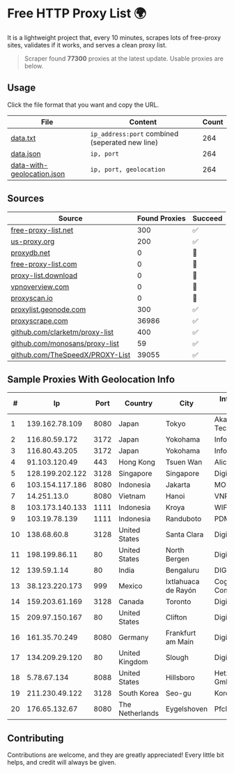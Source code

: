 
# Free HTTP Proxy List 🌍

It is a lightweight project that, every 10 minutes, scrapes lots of free-proxy sites, validates if it works, and serves a clean proxy list.


> Scraper found **77300** proxies at the latest update. Usable proxies are below.

## Usage

Click the file format that you want and copy the URL.


|File|Content|Count|
|----|-------|-----|
|[data.txt](https://raw.githubusercontent.com/themiralay/Proxy-List-World/master/data.txt)|`ip_address:port` combined (seperated new line)|264|
|[data.json](https://raw.githubusercontent.com/themiralay/Proxy-List-World/master/data.json)|`ip, port`|264|
|[data-with-geolocation.json](https://raw.githubusercontent.com/themiralay/Proxy-List-World/master/data-with-geolocation.json)|`ip, port, geolocation`|264|

## Sources

|Source|Found Proxies|Succeed|
|------|-------------|-------|
|[free-proxy-list.net](https://free-proxy-list.net)|300|✅|
|[us-proxy.org](https://www.us-proxy.org)|200|✅|
|[proxydb.net](http://proxydb.net)|0|🚫|
|[free-proxy-list.com](https://free-proxy-list.com/?page=&port=&type%5B%5D=http&type%5B%5D=https&up_time=0&search=Search)|0|🚫|
|[proxy-list.download](https://www.proxy-list.download/HTTP)|0|🚫|
|[vpnoverview.com](https://vpnoverview.com/privacy/anonymous-browsing/free-proxy-servers)|0|🚫|
|[proxyscan.io](https://www.proxyscan.io)|0|🚫|
|[proxylist.geonode.com](https://proxylist.geonode.com/api/proxy-list?limit=300&page=1&sort_by=lastChecked&sort_type=desc&protocols=http,https)|300|✅|
|[proxyscrape.com](https://api.proxyscrape.com/v2/?request=displayproxies&protocol=http&timeout=10000&country=all&ssl=all&anonymity=all)|36986|✅|
|[github.com/clarketm/proxy-list](https://raw.githubusercontent.com/clarketm/proxy-list/master/proxy-list-raw.txt)|400|✅|
|[github.com/monosans/proxy-list](https://raw.githubusercontent.com/monosans/proxy-list/main/proxies/http.txt)|59|✅|
|[github.com/TheSpeedX/PROXY-List](https://raw.githubusercontent.com/TheSpeedX/PROXY-List/master/http.txt)|39055|✅|


## Sample Proxies With Geolocation Info

|#|Ip|Port|Country|City|Internet Service Provider|
|-|--|----|-------|----|-------------------------|
|1|139.162.78.109|8080|Japan|Tokyo|Akamai Technologies, Inc.|
|2|116.80.59.172|3172|Japan|Yokohama|InfoSphere|
|3|116.80.43.205|3172|Japan|Yokohama|InfoSphere|
|4|91.103.120.49|443|Hong Kong|Tsuen Wan|Alice Networks LTD|
|5|128.199.202.122|3128|Singapore|Singapore|DigitalOcean, LLC|
|6|103.154.117.186|8080|Indonesia|Jakarta|MORATELINDONAP|
|7|14.251.13.0|8080|Vietnam|Hanoi|VNPT|
|8|103.173.140.133|1111|Indonesia|Kroya|WIFIAN ID|
|9|103.19.78.139|1111|Indonesia|Randuboto|PDM|
|10|138.68.60.8|3128|United States|Santa Clara|DigitalOcean, LLC|
|11|198.199.86.11|80|United States|North Bergen|DigitalOcean, LLC|
|12|139.59.1.14|80|India|Bengaluru|DIGITALOCEAN|
|13|38.123.220.173|999|Mexico|Ixtlahuaca de Rayón|Cogent Communications|
|14|159.203.61.169|3128|Canada|Toronto|DigitalOcean, LLC|
|15|209.97.150.167|80|United States|Clifton|DigitalOcean, LLC|
|16|161.35.70.249|8080|Germany|Frankfurt am Main|DigitalOcean, LLC|
|17|134.209.29.120|80|United Kingdom|Slough|DigitalOcean, LLC|
|18|5.78.67.134|8088|United States|Hillsboro|Hetzner Online GmbH|
|19|211.230.49.122|3128|South Korea|Seo-gu|Korea Telecom|
|20|176.65.132.67|8080|The Netherlands|Eygelshoven|Pfcloud UG|



## Contributing

Contributions are welcome, and they are greatly appreciated! Every
little bit helps, and credit will always be given.

